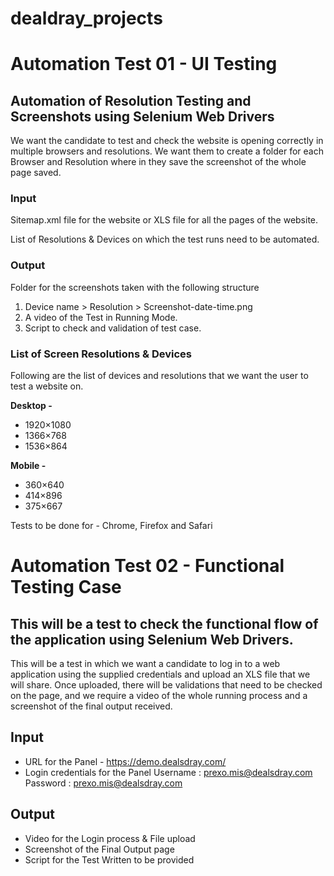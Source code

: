 # dealdray_projects
# Automation Test 01 - UI Testing

## Automation of Resolution Testing and Screenshots using Selenium Web Drivers

We want the candidate to test and check the website is opening correctly in multiple browsers and resolutions. We want them to create a folder for each Browser and Resolution where in they save the screenshot of the whole page saved. 

### Input

Sitemap.xml file for the website or XLS file for all the pages of the website.

List of Resolutions & Devices on which the test runs need to be automated. 

### Output

Folder for the screenshots taken with the following structure

1. Device name > Resolution > Screenshot-date-time.png
2. A video of the Test in Running Mode. 
3. Script to check and validation of test case. 

### List of Screen Resolutions & Devices

Following are the list of devices and resolutions that we want the user to test a website on. 

**Desktop -** 

- 1920×1080
- 1366×768
- 1536×864

**Mobile -** 

- 360×640
- 414×896
- 375×667

Tests to be done for - Chrome, Firefox and Safari 

# Automation Test 02 - Functional Testing Case

## This will be a test to check the functional flow of the application using Selenium Web Drivers.

This will be a test in which we want a candidate to log in to a web application using the supplied credentials and upload an XLS file that we will share. Once uploaded, there will be validations that need to be checked on the page, and we require a video of the whole running process and a screenshot of the final output received. 

## Input

- URL for the Panel - https://demo.dealsdray.com/
- Login credentials for the Panel
Username : [prexo.mis@dealsdray.com](mailto:prexo.mis@dealsdray.com)
Password : [prexo.mis@dealsdray.com](mailto:prexo.mis@dealsdray.com)
    

## Output

- Video for the Login process & File upload
- Screenshot of the Final Output page
- Script for the Test Written to be provided

